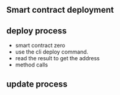 ## Smart contract deployment

## deploy process

- smart contract zero
- use the cli deploy command.
- read the result to get the address
- method calls

## update process
